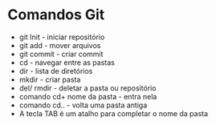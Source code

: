 # Comandos Git

- git Init - iniciar repositório
- git add - mover arquivos
- git commit - criar commit
- cd - navegar entre as pastas
- dir - lista de diretórios
- mkdir - criar pasta
- del/ rmdir - deletar a pasta ou repositório
- comando cd+ nome da pasta - entra nela
- comando cd.. - volta uma pasta antiga
- A tecla TAB é um atalho para completar o nome da pasta